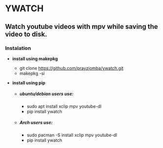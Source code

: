 
# YWATCH
## Watch youtube videos with mpv while saving the video to disk.

### Instalation

* **install using makepkg**
  * git clone https://github.com/prayzjomba/ywatch.git
  * makepkg -si

* **install using pip**

  * ##### ubuntu/debian users use:

    * sudo apt install xclip mpv youtube-dl
    * pip install ywatch

  * ##### Arch users use:

    * sudo pacman -S install xclip mpv youtube-dl
    * pip install ywatch







